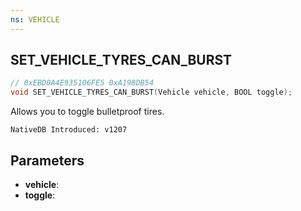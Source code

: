 ```yaml
---
ns: VEHICLE
---
```

## SET_VEHICLE_TYRES_CAN_BURST

```c
// 0xEBD0A4E935106FE5 0xA198DB54
void SET_VEHICLE_TYRES_CAN_BURST(Vehicle vehicle, BOOL toggle);
```

Allows you to toggle bulletproof tires.

```
NativeDB Introduced: v1207
```

## Parameters
* **vehicle**:
* **toggle**:
